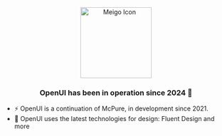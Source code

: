 <div align="center">
<img width="160" height="160" src="http://github.meigo.live/images/openui.png" align="center" alt="Meigo Icon" />
</div>

### <div align="center">OpenUI has been in operation since 2024 🚀</div>  

- ⚡ OpenUI is a continuation of McPure, in development since 2021.
- 🔋 OpenUI uses the latest technologies for design: Fluent Design and more
